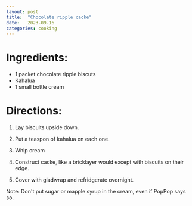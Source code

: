 ```yaml
---
layout: post
title:  "Chocolate ripple cacke"
date:   2023-09-16 
categories: cooking
---
```


# Ingredients:

* 1 packet chocolate ripple biscuts
* Kahalua
* 1 small bottle cream

# Directions:

1. Lay biscuits upside down.

2. Put a teaspon of kahalua on each one.

3. Whip cream

4. Construct cacke, like a bricklayer would except with biscuits on their edge.

5. Cover with gladwrap and refridgerate overnight.

Note: Don't put sugar or mapple syrup in the cream, even if PopPop says so. 
